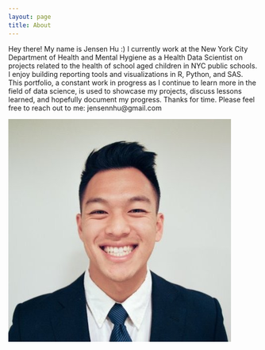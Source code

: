 ```yaml
---
layout: page
title: About
---
```


<p class="message">
  Hey there! My name is Jensen Hu :) I currently work at the New York City Department of Health and Mental Hygiene as a Health Data Scientist on projects related to the health of school aged children in NYC public schools. I enjoy building reporting tools and visualizations in R, Python, and SAS. This portfolio, a constant work in progress as I continue to learn more in the field of data science, is used to showcase my projects, discuss lessons learned, and hopefully document my progress. Thanks for time. Please feel free to reach out to me: jensennhu@gmail.com 

  
  ![1517458762231.jpg](/images/1517458762231.jpg)
 
